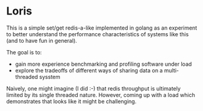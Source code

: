# Loris

This is a simple set/get redis-a-like implemented in golang as an experiment
to better understand the performance characteristics of systems like this (and
to have fun in general).

The goal is to:

- gain more experience benchmarking and profiling software under load
- explore the tradeoffs of different ways of sharing data on a multi-threaded
  sysstem

Naively, one might imagine (I did :-) that redis throughput is ultimately
limited by its single threaded nature. However, coming up with a load which
demonstrates that looks like it might be challenging.
